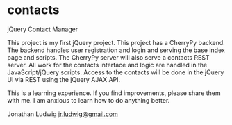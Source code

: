 contacts
========

jQuery Contact Manager

This project is my first jQuery project. This project has a CherryPy backend. The backend handles user registration and login and serving the base index page and scripts. The CherryPy server will also serve a contacts REST server. All work for the contacts interface and logic are handled in the JavaScript/jQuery scripts. Access to the contacts will be done in the jQuery UI via REST using the jQuery AJAX API.

This is a learning experience. If you find improvements, please share them with me. I am anxious to learn how to do anything better.

Jonathan Ludwig
jr.ludwig@gmail.com
